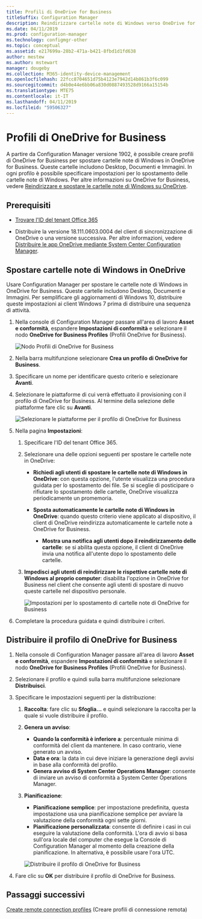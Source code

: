 ```yaml
---
title: Profili di OneDrive for Business
titleSuffix: Configuration Manager
description: Reindirizzare cartelle note di Windows verso OneDrive for Business usando un profilo di OneDrive for Business in Configuration Manager.
ms.date: 04/11/2019
ms.prod: configuration-manager
ms.technology: configmgr-other
ms.topic: conceptual
ms.assetid: e217699a-28b2-471a-b421-8fbd1d1fd638
author: mestew
ms.author: mstewart
manager: dougeby
ms.collection: M365-identity-device-management
ms.openlocfilehash: 22fcc8704651d75b4123e7942d14b861b3f6c099
ms.sourcegitcommit: d4b0e44e6bb06a830d0887493528d9166a15154b
ms.translationtype: MTE75
ms.contentlocale: it-IT
ms.lasthandoff: 04/11/2019
ms.locfileid: "59506327"
---
```

# <a name="onedrive-for-business-profiles"></a>Profili di OneDrive for Business

A partire da Configuration Manager versione 1902, è possibile creare profili di OneDrive for Business per spostare cartelle note di Windows in OneDrive for Business. Queste cartelle includono Desktop, Documenti e Immagini. In ogni profilo è possibile specificare impostazioni per lo spostamento delle cartelle note di Windows. Per altre informazioni su OneDrive for Business, vedere [Reindirizzare e spostare le cartelle note di Windows su OneDrive](https://docs.microsoft.com/onedrive/redirect-known-folders). <!--3556021-->

## <a name="prerequisites"></a>Prerequisiti

- [Trovare l'ID del tenant Office 365](https://docs.microsoft.com/onedrive/find-your-office-365-tenant-id)  

- Distribuire la versione 18.111.0603.0004 del client di sincronizzazione di OneDrive o una versione successiva. Per altre informazioni, vedere [Distribuire le app OneDrive mediante System Center Configuration Manager](https://docs.microsoft.com/onedrive/deploy-on-windows).  

## <a name="bkmk_odfb"></a> Spostare cartelle note di Windows in OneDrive
<!--3556021-->
Usare Configuration Manager per spostare le cartelle note di Windows in OneDrive for Business. Queste cartelle includono Desktop, Documenti e Immagini. Per semplificare gli aggiornamenti di Windows 10, distribuire queste impostazioni ai client Windows 7 prima di distribuire una sequenza di attività. 

1. Nella console di Configuration Manager passare all'area di lavoro **Asset e conformità**, espandere **Impostazioni di conformità** e selezionare il nodo **OneDrive for Business Profiles** (Profili OneDrive for Business).  

   ![Nodo Profili di OneDrive for Business](media/onedrive-for-business-profiles-node.png)
2. Nella barra multifunzione selezionare **Crea un profilo di OneDrive for Business**.  

3. Specificare un nome per identificare questo criterio e selezionare **Avanti**.  

4. Selezionare le piattaforme di cui verrà effettuato il provisioning con il profilo di OneDrive for Business. Al termine della selezione delle piattaforme fare clic su **Avanti**.

    ![Selezionare le piattaforme per il profilo di OneDrive for Business](media/onedrive-for-business-profile-select-platforms.png) 

5. Nella pagina **Impostazioni**:

    1. Specificare l'ID del tenant Office 365.  

    2. Selezionare una delle opzioni seguenti per spostare le cartelle note in OneDrive:  

        - **Richiedi agli utenti di spostare le cartelle note di Windows in OneDrive**: con questa opzione, l'utente visualizza una procedura guidata per lo spostamento dei file. Se si sceglie di posticipare o rifiutare lo spostamento delle cartelle, OneDrive visualizza periodicamente un promemoria.  

        - **Sposta automaticamente le cartelle note di Windows in OneDrive**: quando questo criterio viene applicato al dispositivo, il client di OneDrive reindirizza automaticamente le cartelle note a OneDrive for Business.  

            - **Mostra una notifica agli utenti dopo il reindirizzamento delle cartelle**: se si abilita questa opzione, il client di OneDrive invia una notifica all'utente dopo lo spostamento delle cartelle.  

    3. **Impedisci agli utenti di reindirizzare le rispettive cartelle note di Windows al proprio computer**: disabilita l'opzione in OneDrive for Business nel client che consente agli utenti di spostare di nuovo queste cartelle nel dispositivo personale.  

       ![Impostazioni per lo spostamento di cartelle note di OneDrive for Business](media/onedrive-for-business-profile-move-folder-settings.png)

6. Completare la procedura guidata e quindi distribuire i criteri.  


## <a name="deploy-the-onedrive-for-business-profile"></a>Distribuire il profilo di OneDrive for Business

1. Nella console di Configuration Manager passare all'area di lavoro **Asset e conformità**, espandere **Impostazioni di conformità** e selezionare il nodo **OneDrive for Business Profiles** (Profili OneDrive for Business).  


2. Selezionare il profilo e quindi sulla barra multifunzione selezionare **Distribuisci**.

3. Specificare le impostazioni seguenti per la distribuzione:

   1. **Raccolta**: fare clic su **Sfoglia...** e quindi selezionare la raccolta per la quale si vuole distribuire il profilo.  
   1. **Genera un avviso**:

      - **Quando la conformità è inferiore a**: percentuale minima di conformità del client da mantenere. In caso contrario, viene generato un avviso.
      -  **Data e ora**: la data in cui deve iniziare la generazione degli avvisi in base alla conformità del profilo.
      - **Genera avviso di System Center Operations Manager**: consente di inviare un avviso di conformità a System Center Operations Manager.
   1. **Pianificazione**:

      - **Pianificazione semplice**: per impostazione predefinita, questa impostazione usa una pianificazione semplice per avviare la valutazione della conformità ogni sette giorni.
      - **Pianificazione personalizzata**: consente di definire i casi in cui eseguire la valutazione della conformità. L'ora di avvio si basa sull'ora locale del computer che esegue la Console di Configuration Manager al momento della creazione della pianificazione. In alternativa, è possibile usare l'ora UTC.
 
      ![Distribuire il profilo di OneDrive for Business](media/onedrive-for-business-deploy-profile.png)

4. Fare clic su **OK** per distribuire il profilo di OneDrive for Business.


## <a name="next-steps"></a>Passaggi successivi

[Create remote connection profiles](/sccm/compliance/deploy-use/create-remote-connection-profiles) (Creare profili di connessione remota)
